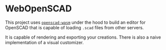 # WebOpenSCAD

This project uses [`openscad-wasm`](https://github.com/openscad/openscad-wasm) under the hood to
build an editor for OpenSCAD that is capable of loading `.scad` files from other servers.

It is capable of rendering and exporting your creations. There is also a naive implementation of a
visual customizer.
